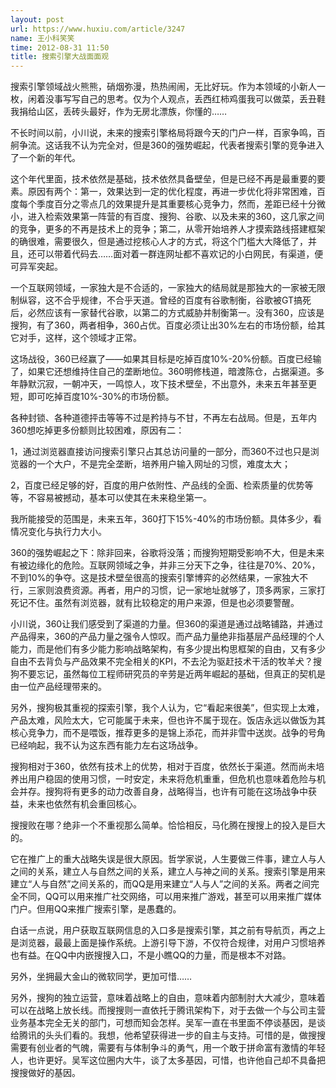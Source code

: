 ```yaml
---
layout: post
url: https://www.huxiu.com/article/3247
name: 王小科笑笑
time: 2012-08-31 11:50
title: 搜索引擎大战面面观
---
```

搜索引擎领域战火熊熊，硝烟弥漫，热热闹闹，无比好玩。作为本领域的小新人一枚，闲着没事写写自己的思考。仅为个人观点，丢西红柿鸡蛋我可以做菜，丢丑鞋我捐给山区，丢砖头最好，作为无房北漂族，你懂的……

不长时间以前，小川说，未来的搜索引擎格局将跟今天的门户一样，百家争鸣，百舸争流。这话我不认为完全对，但是360的强势崛起，代表者搜索引擎的竞争进入了一个新的年代。

这个年代里面，技术依然是基础，技术依然具备壁垒，但是已经不再是最重要的要素。原因有两个：第一，效果达到一定的优化程度，再进一步优化将非常困难，百度每个季度百分之零点几的效果提升是其重要核心竞争力，然而，差距已经十分微小，进入检索效果第一阵营的有百度、搜狗、谷歌、以及未来的360，这几家之间的竞争，更多的不再是技术上的竞争；第二，从零开始培养人才摸索路线搭建框架的确很难，需要很久，但是通过挖核心人才的方式，将这个门槛大大降低了，并且，还可以带着代码去……面对着一群连网址都不喜欢记的小白网民，有渠道，便可异军突起。

一个互联网领域，一家独大是不合适的，一家独大的结局就是那独大的一家被无限制纵容，这不合乎规律，不合乎天道。曾经的百度有谷歌制衡，谷歌被GT搞死后，必然应该有一家替代谷歌，以第二的方式威胁并制衡第一。没有360，应该是搜狗，有了360，两者相争，360占优。百度必须让出30%左右的市场份额，给其它对手，这样，这个领域才正常。

这场战役，360已经赢了——如果其目标是吃掉百度10%-20%份额。百度已经输了，如果它还想维持住自己的垄断地位。360明修栈道，暗渡陈仓，占据渠道。多年静默沉寂，一朝冲天，一鸣惊人，攻下技术壁垒，不出意外，未来五年甚至更短，即可吃掉百度10%-30%的市场份额。

各种封锁、各种道德抨击等等不过是矜持与不甘，不再左右战局。但是，五年内360想吃掉更多份额则比较困难，原因有二：

1，通过浏览器直接访问搜索引擎只占其总访问量的一部分，而360不过也只是浏览器的一个大户，不是完全垄断，培养用户输入网址的习惯，难度太大；

2，百度已经足够的好，百度的用户依附性、产品线的全面、检索质量的优势等等，不容易被撼动，基本可以使其在未来稳坐第一。

我所能接受的范围是，未来五年，360打下15%-40%的市场份额。具体多少，看情况变化与执行力大小。

360的强势崛起之下：除非回来，谷歌将没落；而搜狗短期受影响不大，但是未来有被边缘化的危险。互联网领域之争，并非三分天下之争，往往是70%、20%，不到10%的争夺。这是技术壁垒很高的搜索引擎博弈的必然结果，一家独大不行，三家则浪费资源。再者，用户的习惯，记一家地址就够了，顶多两家，三家打死记不住。虽然有浏览器，就有比较稳定的用户来源，但是也必须要警醒。

小川说，360让我们感受到了渠道的力量。但360的渠道是通过战略铺路，并通过产品得来，360的产品力量之强令人惊叹。而产品力量绝非指基层产品经理的个人能力，而是他们有多少能力影响战略架构，有多少提出构思框架的自由，又有多少自由不去背负与产品效果不完全相关的KPI，不去沦为驱赶技术干活的牧羊犬？搜狗不要忘记，虽然每位工程师研究员的辛劳是近两年崛起的基础，但真正的契机是由一位产品经理带来的。

另外，搜狗极其重视的探索引擎，我个人认为，它“看起来很美”，但实现上太难，产品太难，风险太大，它可能属于未来，但也许不属于现在。饭店永远以做饭为其核心竞争力，而不是喂饭，推荐更多的是锦上添花，而并非雪中送炭。战争的号角已经响起，我不认为这东西有能力左右这场战争。

搜狗相对于360，依然有技术上的优势，相对于百度，依然长于渠道。然而尚未培养出用户稳固的使用习惯，一时安定，未来将危机重重，但危机也意味着危险与机会并存。搜狗将有更多的动力改善自身，战略得当，也许有可能在这场战争中获益，未来也依然有机会重回核心。

搜搜败在哪？绝非一个不重视那么简单。恰恰相反，马化腾在搜搜上的投入是巨大的。

它在推广上的重大战略失误是很大原因。哲学家说，人生要做三件事，建立人与人之间的关系，建立人与自然之间的关系，建立人与神之间的关系。搜索引擎是用来建立“人与自然”之间关系的，而QQ是用来建立“人与人”之间的关系。两者之间完全不同，QQ可以用来推广社交网络，可以用来推广游戏，甚至可以用来推广媒体门户。但用QQ来推广搜索引擎，是愚蠢的。

白话一点说，用户获取互联网信息的入口多是搜索引擎，其之前有导航页，再之上是浏览器，最最上面是操作系统。上游引导下游，不仅符合规律，对用户习惯培养也有益。在QQ中内嵌搜搜入口，不是小瞧QQ的力量，而是根本不对路。

另外，坐拥最大金山的微软同学，更加可惜……

另外，搜狗的独立运营，意味着战略上的自由，意味着内部制肘大大减少，意味着可以在战略上放长线。而搜搜则一直依托于腾讯架构下，对于去做一个与公司主营业务基本完全无关的部门，可想而知会怎样。吴军一直在书里面不停谈基因，是谈给腾讯的头头们看的。我想，他希望获得进一步的自主与支持。可惜的是，做搜搜需要有创业者的气魄，需要有与体制争斗的勇气，用一个敢于拼命富有激情的年轻人，也许更好。吴军这位圈内大牛，谈了太多基因，可惜，也许他自己却不具备把搜搜做好的基因。


